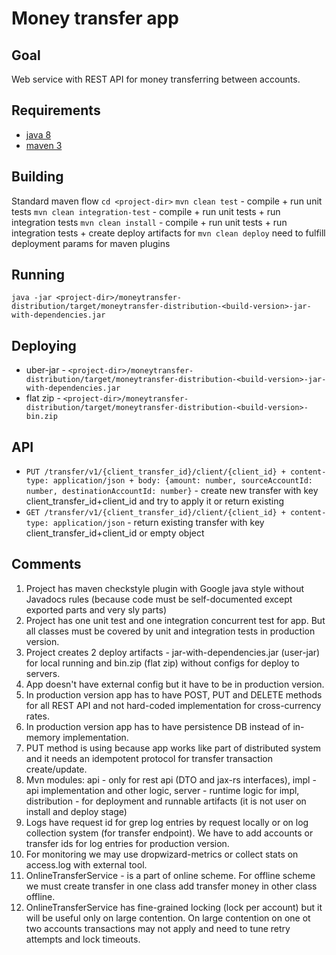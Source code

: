 # Money transfer app

## Goal 
Web service with REST API for money transferring between accounts.
 
## Requirements
* [java 8](http://www.oracle.com/technetwork/java/javase/downloads/jdk8-downloads-2133151.html)
* [maven 3](http://maven.apache.org/download.cgi)

## Building
Standard maven flow
`cd <project-dir>`
`mvn clean test` - compile + run unit tests
`mvn clean integration-test` - compile + run unit tests + run integration tests
`mvn clean install` - compile + run unit tests + run integration tests + create deploy artifacts
for `mvn clean deploy` need to fulfill deployment params for maven plugins 

## Running
`java -jar <project-dir>/moneytransfer-distribution/target/moneytransfer-distribution-<build-version>-jar-with-dependencies.jar`

## Deploying
* uber-jar - `<project-dir>/moneytransfer-distribution/target/moneytransfer-distribution-<build-version>-jar-with-dependencies.jar`
* flat zip - `<project-dir>/moneytransfer-distribution/target/moneytransfer-distribution-<build-version>-bin.zip`

## API
* `PUT /transfer/v1/{client_transfer_id}/client/{client_id} + content-type: application/json + body: {amount: number, sourceAccountId: number, destinationAccountId: number}` - create new transfer with key client_transfer_id+client_id and try to apply it or return existing 
* `GET /transfer/v1/{client_transfer_id}/client/{client_id} + content-type: application/json` - return existing transfer with key client_transfer_id+client_id or empty object

## Comments 
1. Project has maven checkstyle plugin with Google java style without Javadocs rules (because code must be self-documented except exported parts and very sly parts)
1. Project has one unit test and one integration concurrent test for app. But all classes must be covered by unit and integration tests in production version.
1. Project creates 2 deploy artifacts - jar-with-dependencies.jar (user-jar) for local running and bin.zip (flat zip) without configs for deploy to servers.
1. App doesn't have external config but it have to be in production version.
1. In production version app has to have POST, PUT and DELETE methods for all REST API and not hard-coded implementation for cross-currency rates.
1. In production version app has to have persistence DB instead of in-memory implementation.
1. PUT method is using because app works like part of distributed system and it needs an idempotent protocol for transfer transaction create/update.
1. Mvn modules: api - only for rest api (DTO and jax-rs interfaces), impl - api implementation and other logic, server - runtime logic for impl, distribution - for deployment and runnable artifacts (it is not user on install and deploy stage)
1. Logs have request id for grep log entries by request locally or on log collection system (for transfer endpoint). We have to add accounts or transfer ids for log entries for production version. 
1. For monitoring we may use dropwizard-metrics or collect stats on access.log with external tool.
1. OnlineTransferService - is a part of online scheme. For offline scheme we must create transfer in one class add transfer money in other class offline.
1. OnlineTransferService has fine-grained locking (lock per account) but it will be useful only on large contention. On large contention on one ot two accounts transactions may not apply and need to tune retry attempts and lock timeouts. 
 
